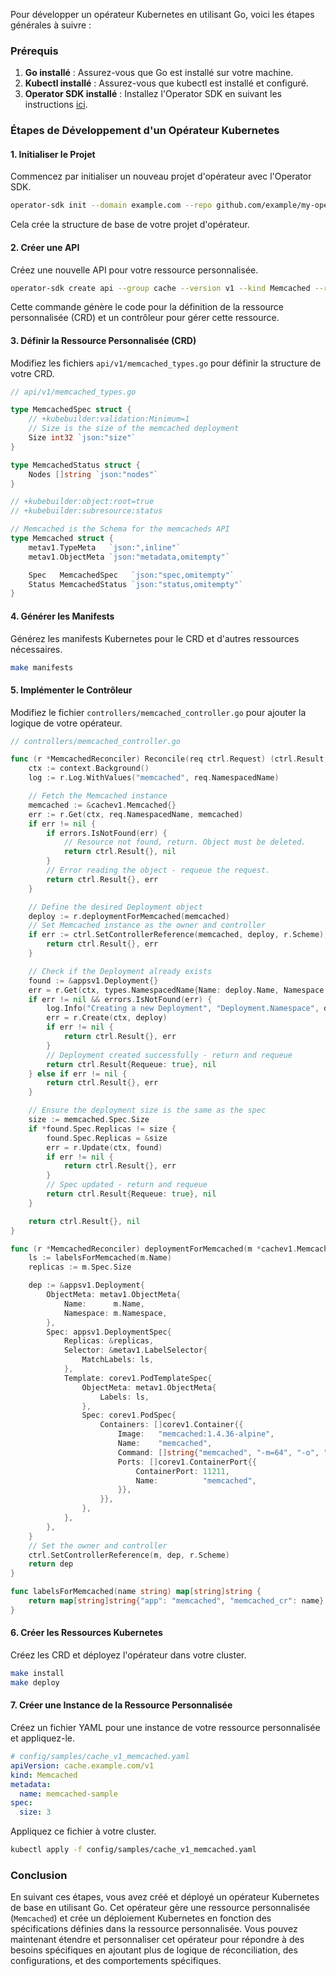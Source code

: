 Pour développer un opérateur Kubernetes en utilisant Go, voici les étapes générales à suivre :

### Prérequis

1. **Go installé** : Assurez-vous que Go est installé sur votre machine.
2. **Kubectl installé** : Assurez-vous que kubectl est installé et configuré.
3. **Operator SDK installé** : Installez l'Operator SDK en suivant les instructions [ici](https://sdk.operatorframework.io/docs/building-operators/golang/installation/).

### Étapes de Développement d'un Opérateur Kubernetes

#### 1. Initialiser le Projet

Commencez par initialiser un nouveau projet d'opérateur avec l'Operator SDK.

```sh
operator-sdk init --domain example.com --repo github.com/example/my-operator
```

Cela crée la structure de base de votre projet d'opérateur.

#### 2. Créer une API

Créez une nouvelle API pour votre ressource personnalisée.

```sh
operator-sdk create api --group cache --version v1 --kind Memcached --resource --controller
```

Cette commande génère le code pour la définition de la ressource personnalisée (CRD) et un contrôleur pour gérer cette ressource.

#### 3. Définir la Ressource Personnalisée (CRD)

Modifiez les fichiers `api/v1/memcached_types.go` pour définir la structure de votre CRD.

```go
// api/v1/memcached_types.go

type MemcachedSpec struct {
	// +kubebuilder:validation:Minimum=1
	// Size is the size of the memcached deployment
	Size int32 `json:"size"`
}

type MemcachedStatus struct {
	Nodes []string `json:"nodes"`
}

// +kubebuilder:object:root=true
// +kubebuilder:subresource:status

// Memcached is the Schema for the memcacheds API
type Memcached struct {
	metav1.TypeMeta   `json:",inline"`
	metav1.ObjectMeta `json:"metadata,omitempty"`

	Spec   MemcachedSpec   `json:"spec,omitempty"`
	Status MemcachedStatus `json:"status,omitempty"`
}
```

#### 4. Générer les Manifests

Générez les manifests Kubernetes pour le CRD et d'autres ressources nécessaires.

```sh
make manifests
```

#### 5. Implémenter le Contrôleur

Modifiez le fichier `controllers/memcached_controller.go` pour ajouter la logique de votre opérateur.

```go
// controllers/memcached_controller.go

func (r *MemcachedReconciler) Reconcile(req ctrl.Request) (ctrl.Result, error) {
	ctx := context.Background()
	log := r.Log.WithValues("memcached", req.NamespacedName)

	// Fetch the Memcached instance
	memcached := &cachev1.Memcached{}
	err := r.Get(ctx, req.NamespacedName, memcached)
	if err != nil {
		if errors.IsNotFound(err) {
			// Resource not found, return. Object must be deleted.
			return ctrl.Result{}, nil
		}
		// Error reading the object - requeue the request.
		return ctrl.Result{}, err
	}

	// Define the desired Deployment object
	deploy := r.deploymentForMemcached(memcached)
	// Set Memcached instance as the owner and controller
	if err := ctrl.SetControllerReference(memcached, deploy, r.Scheme); err != nil {
		return ctrl.Result{}, err
	}

	// Check if the Deployment already exists
	found := &appsv1.Deployment{}
	err = r.Get(ctx, types.NamespacedName{Name: deploy.Name, Namespace: deploy.Namespace}, found)
	if err != nil && errors.IsNotFound(err) {
		log.Info("Creating a new Deployment", "Deployment.Namespace", deploy.Namespace, "Deployment.Name", deploy.Name)
		err = r.Create(ctx, deploy)
		if err != nil {
			return ctrl.Result{}, err
		}
		// Deployment created successfully - return and requeue
		return ctrl.Result{Requeue: true}, nil
	} else if err != nil {
		return ctrl.Result{}, err
	}

	// Ensure the deployment size is the same as the spec
	size := memcached.Spec.Size
	if *found.Spec.Replicas != size {
		found.Spec.Replicas = &size
		err = r.Update(ctx, found)
		if err != nil {
			return ctrl.Result{}, err
		}
		// Spec updated - return and requeue
		return ctrl.Result{Requeue: true}, nil
	}

	return ctrl.Result{}, nil
}

func (r *MemcachedReconciler) deploymentForMemcached(m *cachev1.Memcached) *appsv1.Deployment {
	ls := labelsForMemcached(m.Name)
	replicas := m.Spec.Size

	dep := &appsv1.Deployment{
		ObjectMeta: metav1.ObjectMeta{
			Name:      m.Name,
			Namespace: m.Namespace,
		},
		Spec: appsv1.DeploymentSpec{
			Replicas: &replicas,
			Selector: &metav1.LabelSelector{
				MatchLabels: ls,
			},
			Template: corev1.PodTemplateSpec{
				ObjectMeta: metav1.ObjectMeta{
					Labels: ls,
				},
				Spec: corev1.PodSpec{
					Containers: []corev1.Container{{
						Image:   "memcached:1.4.36-alpine",
						Name:    "memcached",
						Command: []string{"memcached", "-m=64", "-o", "modern", "-v"},
						Ports: []corev1.ContainerPort{{
							ContainerPort: 11211,
							Name:          "memcached",
						}},
					}},
				},
			},
		},
	}
	// Set the owner and controller
	ctrl.SetControllerReference(m, dep, r.Scheme)
	return dep
}

func labelsForMemcached(name string) map[string]string {
	return map[string]string{"app": "memcached", "memcached_cr": name}
}
```

#### 6. Créer les Ressources Kubernetes

Créez les CRD et déployez l'opérateur dans votre cluster.

```sh
make install
make deploy
```

#### 7. Créer une Instance de la Ressource Personnalisée

Créez un fichier YAML pour une instance de votre ressource personnalisée et appliquez-le.

```yaml
# config/samples/cache_v1_memcached.yaml
apiVersion: cache.example.com/v1
kind: Memcached
metadata:
  name: memcached-sample
spec:
  size: 3
```

Appliquez ce fichier à votre cluster.

```sh
kubectl apply -f config/samples/cache_v1_memcached.yaml
```

### Conclusion

En suivant ces étapes, vous avez créé et déployé un opérateur Kubernetes de base en utilisant Go. Cet opérateur gère une ressource personnalisée (`Memcached`) et crée un déploiement Kubernetes en fonction des spécifications définies dans la ressource personnalisée. Vous pouvez maintenant étendre et personnaliser cet opérateur pour répondre à des besoins spécifiques en ajoutant plus de logique de réconciliation, des configurations, et des comportements spécifiques.